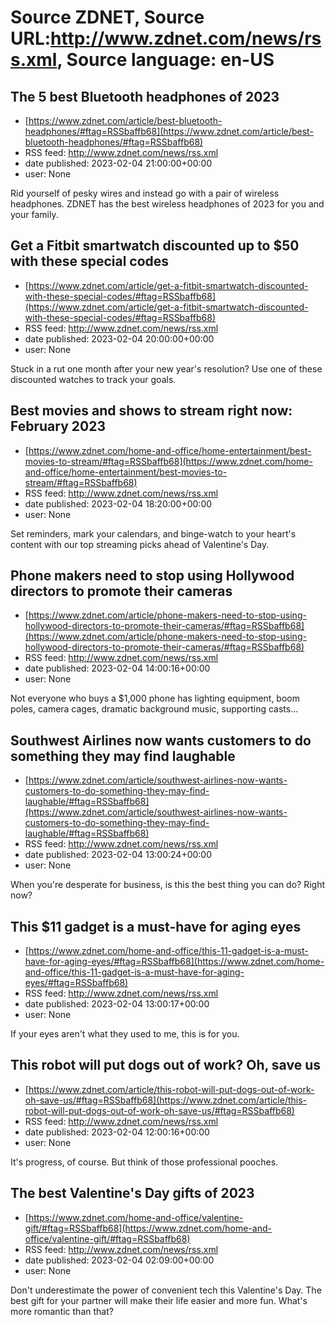 # Source ZDNET, Source URL:http://www.zdnet.com/news/rss.xml, Source language: en-US

## The 5 best Bluetooth headphones of 2023
 - [https://www.zdnet.com/article/best-bluetooth-headphones/#ftag=RSSbaffb68](https://www.zdnet.com/article/best-bluetooth-headphones/#ftag=RSSbaffb68)
 - RSS feed: http://www.zdnet.com/news/rss.xml
 - date published: 2023-02-04 21:00:00+00:00
 - user: None

Rid yourself of pesky wires and instead go with a pair of wireless headphones. ZDNET has the best wireless headphones of 2023 for you and your family.

## Get a Fitbit smartwatch discounted up to $50 with these special codes
 - [https://www.zdnet.com/article/get-a-fitbit-smartwatch-discounted-with-these-special-codes/#ftag=RSSbaffb68](https://www.zdnet.com/article/get-a-fitbit-smartwatch-discounted-with-these-special-codes/#ftag=RSSbaffb68)
 - RSS feed: http://www.zdnet.com/news/rss.xml
 - date published: 2023-02-04 20:00:00+00:00
 - user: None

Stuck in a rut one month after your new year's resolution? Use one of these discounted watches to track your goals.

## Best movies and shows to stream right now: February 2023
 - [https://www.zdnet.com/home-and-office/home-entertainment/best-movies-to-stream/#ftag=RSSbaffb68](https://www.zdnet.com/home-and-office/home-entertainment/best-movies-to-stream/#ftag=RSSbaffb68)
 - RSS feed: http://www.zdnet.com/news/rss.xml
 - date published: 2023-02-04 18:20:00+00:00
 - user: None

Set reminders, mark your calendars, and binge-watch to your heart's content with our top streaming picks ahead of Valentine's Day.

## Phone makers need to stop using Hollywood directors to promote their cameras
 - [https://www.zdnet.com/article/phone-makers-need-to-stop-using-hollywood-directors-to-promote-their-cameras/#ftag=RSSbaffb68](https://www.zdnet.com/article/phone-makers-need-to-stop-using-hollywood-directors-to-promote-their-cameras/#ftag=RSSbaffb68)
 - RSS feed: http://www.zdnet.com/news/rss.xml
 - date published: 2023-02-04 14:00:16+00:00
 - user: None

Not everyone who buys a $1,000 phone has lighting equipment, boom poles, camera cages, dramatic background music, supporting casts...

## Southwest Airlines now wants customers to do something they may find laughable
 - [https://www.zdnet.com/article/southwest-airlines-now-wants-customers-to-do-something-they-may-find-laughable/#ftag=RSSbaffb68](https://www.zdnet.com/article/southwest-airlines-now-wants-customers-to-do-something-they-may-find-laughable/#ftag=RSSbaffb68)
 - RSS feed: http://www.zdnet.com/news/rss.xml
 - date published: 2023-02-04 13:00:24+00:00
 - user: None

When you're desperate for business, is this the best thing you can do? Right now?

## This $11 gadget is a must-have for aging eyes
 - [https://www.zdnet.com/home-and-office/this-11-gadget-is-a-must-have-for-aging-eyes/#ftag=RSSbaffb68](https://www.zdnet.com/home-and-office/this-11-gadget-is-a-must-have-for-aging-eyes/#ftag=RSSbaffb68)
 - RSS feed: http://www.zdnet.com/news/rss.xml
 - date published: 2023-02-04 13:00:17+00:00
 - user: None

If your eyes aren't what they used to me, this is for you.

## This robot will put dogs out of work? Oh, save us
 - [https://www.zdnet.com/article/this-robot-will-put-dogs-out-of-work-oh-save-us/#ftag=RSSbaffb68](https://www.zdnet.com/article/this-robot-will-put-dogs-out-of-work-oh-save-us/#ftag=RSSbaffb68)
 - RSS feed: http://www.zdnet.com/news/rss.xml
 - date published: 2023-02-04 12:00:16+00:00
 - user: None

It's progress, of course. But think of those professional pooches.

## The best Valentine's Day gifts of 2023
 - [https://www.zdnet.com/home-and-office/valentine-gift/#ftag=RSSbaffb68](https://www.zdnet.com/home-and-office/valentine-gift/#ftag=RSSbaffb68)
 - RSS feed: http://www.zdnet.com/news/rss.xml
 - date published: 2023-02-04 02:09:00+00:00
 - user: None

Don't underestimate the power of convenient tech this Valentine's Day. The best gift for your partner will make their life easier and more fun. What's more romantic than that?
